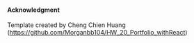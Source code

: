 #### Acknowledgment 
Template created by Cheng Chien Huang (https://github.com/Morganbb104/HW_20_Portfolio_withReact)